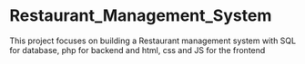 # Restaurant_Management_System
This project focuses on building a Restaurant management system with SQL for database, php for backend and html, css and JS for the frontend
